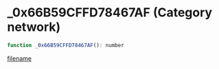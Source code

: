 # _0x66B59CFFD78467AF (Category network)

```js
function _0x66B59CFFD78467AF(): number
```

[filename](_0x66B59CFFD78467AF_m.md ':include')